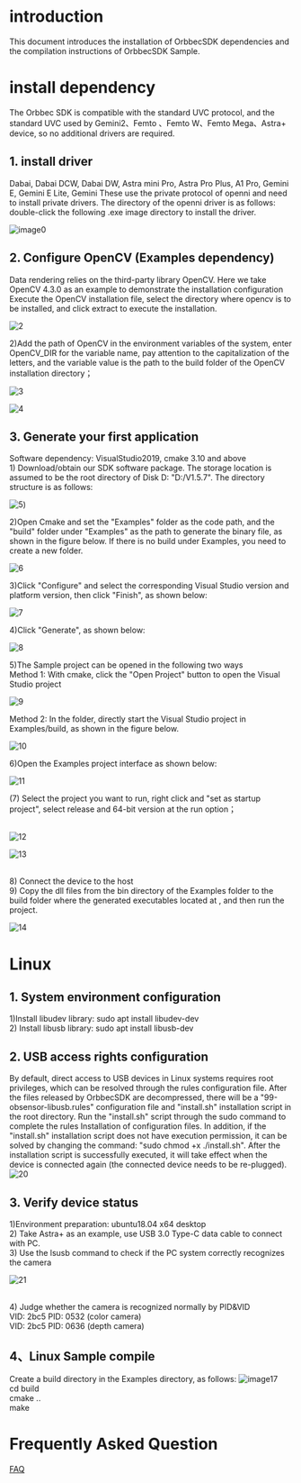 <!-- 本文档面向开发者 -->
# introduction
This document introduces the installation of OrbbecSDK dependencies and the compilation instructions of OrbbecSDK Sample.

# install dependency
The Orbbec SDK is compatible with the standard UVC protocol, and the standard UVC used by Gemini2、Femto 、Femto W、Femto Mega、Astra+ device, so no additional drivers are required.

## 1. install driver

Dabai, Dabai DCW, Dabai DW, Astra mini Pro, Astra Pro Plus, A1 Pro, Gemini E, Gemini E Lite, Gemini These use the private protocol of openni and need to install private drivers.
The directory of the openni driver is as follows: double-click the following .exe image directory to install the driver. 

![image0](Image/orbbec_driver_000.png)

## 2. Configure OpenCV (Examples dependency)

Data rendering relies on the third-party library OpenCV. Here we take OpenCV 4.3.0 as an example to demonstrate the installation configuration<br />
Execute the OpenCV installation file, select the directory where opencv is to be installed, and click extract to execute the installation.<br />

![2](Image/orbbec_opencv_001.png)

2)Add the path of OpenCV in the environment variables of the system, enter OpenCV_DIR for the variable name, pay attention to the capitalization of the letters, and the variable value is the path to the build folder of the OpenCV installation directory；<br />

![3](Image/orbbec_opencv_002.png)

![4](Image/orbbec_opencv_003.png)


## 3. Generate your first application
Software dependency: VisualStudio2019, cmake 3.10 and above<br />1) Download/obtain our SDK software package. The storage location is assumed to be the root directory of Disk D: "D:/V1.5.7". The directory structure is as follows:<br />

![5](Image/orbbec_sample_004.png))

2)Open Cmake and set the "Examples" folder as the code path, and the "build" folder under "Examples" as the path to generate the binary file, as shown in the figure below. If there is no build under Examples, you need to create a new folder.<br />

![6](Image/orbbec_sample_005.png)

3)Click "Configure" and select the corresponding Visual Studio version and platform version, then click "Finish", as shown below:<br />

![7](Image/orbbec_sample_006.png)

4)Click "Generate", as shown below:<br />

![8](Image/orbbec_sample_007.png)

5)The Sample project can be opened in the following two ways<br />Method 1: With cmake, click the "Open Project" button to open the Visual Studio project<br />

![9](Image/orbbec_sample_008.png)

Method 2: In the folder, directly start the Visual Studio project in Examples/build, as shown in the figure below.

![10](Image/orbbec_sample_009.png)

6)Open the Examples project interface as shown below:<br />

![11](Image/orbbec_sample_010.png)

(7) Select the project you want to run, right click and "set as startup project", select release and 64-bit version at the run option；<br /><br />

![12](Image/orbbec_sample_011.png)

![13](Image/orbbec_sample_013.png)

<br />8) Connect the device to the host<br />
9) Copy the dll files from the bin directory of the Examples folder to the build folder where the generated executables located at , and then run the project.

![14](Image/orbbec_sample_014.png)



# Linux
## 1. System environment configuration
1)Install libudev library: sudo apt install libudev-dev<br />2) Install libusb library: sudo apt install libusb-dev

## 2. USB access rights configuration
By default, direct access to USB devices in Linux systems requires root privileges, which can be resolved through the rules configuration file. After the files released by OrbbecSDK are decompressed, there will be a "99-obsensor-libusb.rules" configuration file and "install.sh" installation script in the root directory. Run the "install.sh" script through the sudo command to complete the rules Installation of configuration files. In addition, if the "install.sh" installation script does not have execution permission, it can be solved by changing the command: "sudo chmod +x ./install.sh". After the installation script is successfully executed, it will take effect when the device is connected again (the connected device needs to be re-plugged).<br />![20](Image/orbbec_sample_linux_001.png)

## 3. Verify device status
1)Environment preparation: ubuntu18.04 x64 desktop<br />2) Take Astra+ as an example, use USB 3.0 Type-C data cable to connect with PC.<br />3) Use the lsusb command to check if the PC system correctly recognizes the camera<br />

![21](Image/orbbec_sample_linux_002.png)

<br />4) Judge whether the camera is recognized normally by PID&VID<br />VID: 2bc5 PID: 0532 (color camera)<br />VID: 2bc5 PID: 0636 (depth camera)


## 4、Linux Sample compile
Create a build directory in the Examples directory, as follows:
![image17](Image/orbbec_sample_linux_003.png)<br />
cd build <br/>
cmake .. <br/>
make <br/>

# Frequently Asked Question

[FAQ](https://developer.orbbec.com.cn/technical_library.html?id=59) <br/>

